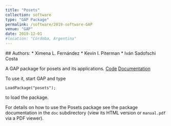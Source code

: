 ```yaml
---
title: "Posets"
collection: software
type: "GAP Package"
permalink: /software/2019-software-GAP
venue: "GAP"
date: 2019-12-01
#location: "Córdoba, Argentina"
---
```


<p>
## Authors:
* Ximena L. Fernández
* Kevin I. Piterman
* Iván Sadofschi Costa

A GAP package for posets and its applications.
[Code](https://github.com/isadofschi/posets)
[Documentation](http://mate.dm.uba.ar/~isadofschi/posets)


To use it, start GAP and type

	LoadPackage("posets");

to load the package.


For details on how to use the Posets package see the package
documentation in the `doc` subdirectory (view its HTML version or 
`manual.pdf`  via a PDF viewer).
</p>

